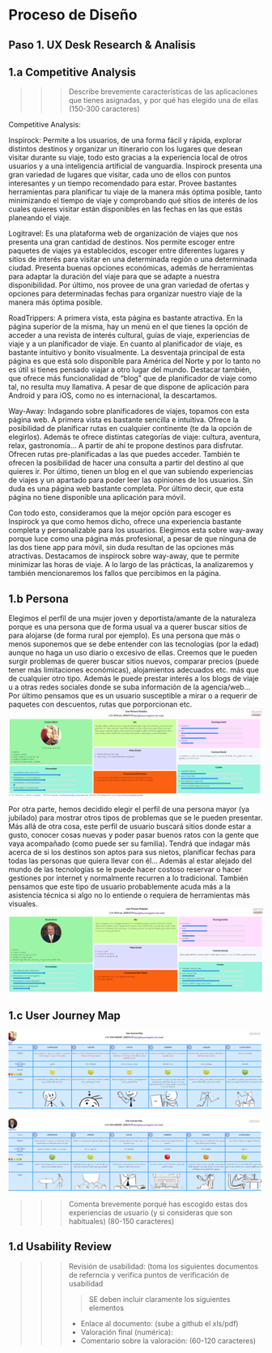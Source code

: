 # Proceso de Diseño 

## Paso 1. UX Desk Research & Analisis 

1.a Competitive Analysis
-----

>>> Describe brevemente características de las aplicaciones que tienes asignadas, y por qué has elegido una de ellas (150-300 caracteres) 

Competitive Analysis:

Inspirock: Permite a los usuarios, de una forma fácil y rápida, explorar distintos destinos y organizar un itinerario con los lugares que desean visitar durante su viaje, todo esto gracias a la experiencia local de otros usuarios y a una inteligencia artificial de vanguardia. Inspirock presenta una gran variedad de lugares que visitar, cada uno de ellos con puntos interesantes y un tiempo recomendado para estar. Provee bastantes herramientas para planificar tu viaje de la manera más óptima posible, tanto minimizando el tiempo de viaje y comprobando qué sitios de interés de los cuales quieres visitar están disponibles en las fechas en las que estás planeando el viaje.


Logitravel: Es una plataforma web de organización de viajes que nos presenta una gran cantidad de destinos. Nos permite escoger entre paquetes de viajes ya establecidos, escoger entre diferentes lugares y sitios de interés para visitar en una determinada región o una determinada ciudad. Presenta buenas opciones económicas, además de herramientas para adaptar la duración del viaje para que se adapte a nuestra disponibilidad. Por último, nos provee de una gran variedad de ofertas y opciones para determinadas fechas para organizar nuestro viaje de la manera más óptima posible.


RoadTrippers: A primera vista, esta página es bastante atractiva. En la página superior de la misma, hay un menú en el que tienes la opción de acceder a una revista de interés cultural, guías de viaje, experiencias de viaje y a un planificador de viaje. En cuanto al planificador de viaje, es bastante intuitivo y bonito visualmente. La desventaja principal de esta página es que está solo disponible para América del Norte y por lo tanto no es útil si tienes pensado viajar a otro lugar del mundo. Destacar también, que ofrece más funcionalidad de “blog” que de planificador de viaje como tal, no resulta muy llamativa. A pesar de que dispone de aplicación para Android y para iOS, como no es internacional, la descartamos.



Way-Away: Indagando sobre planificadores de viajes, topamos con esta página web. A primera vista es bastante sencilla e intuitiva. Ofrece la posibilidad de planificar rutas en cualquier continente (te da la opción de elegirlos). Además te ofrece distintas categorías de viaje: cultura, aventura, relax, gastronomía… A partir de ahí te propone destinos para disfrutar. Ofrecen rutas pre-planificadas a las que puedes acceder. También te ofrecen la posibilidad de hacer una consulta a partir del destino al que quieres ir. Por último, tienen un blog en el que van subiendo experiencias de viajes y un apartado para poder leer las opiniones de los usuarios. Sin duda es una página web bastante completa. Por último decir, que esta página no tiene disponible una aplicación para móvil. 


Con todo esto, consideramos que la mejor opción para escoger es Inspirock ya que como hemos dicho, ofrece una experiencia bastante completa y personalizable para los usuarios. Elegimos esta sobre way-away porque luce como una página más profesional, a pesar de que ninguna de las dos tiene app para móvil, sin duda resultan de las opciones más atractivas. Destacamos de inspirock sobre way-away, que te permite minimizar las horas de viaje. A lo largo de las prácticas, la analizaremos y también mencionaremos los fallos que percibimos en la página.


1.b Persona
-----

Elegimos el perfil de una mujer joven y deportista/amante de la naturaleza porque es una persona que de forma usual va a querer buscar sitios de para alojarse (de forma rural por ejemplo). Es una persona que más o menos suponemos que se debe entender con las tecnologías (por la edad) aunque no haga un uso diario o excesivo de ellas. Creemos que le pueden surgir problemas de querer buscar sitios nuevos, comparar precios (puede tener más limitaciones económicas), alojamientos adecuados etc. más que de cualquier otro tipo. Además le puede prestar interés a los blogs de viaje u a otras redes sociales donde se suba información de la agencia/web... Por último pensamos que es un usuario susceptible a mirar o a requerir de paquetes con descuentos, rutas que porporcionan etc.
![](https://github.com/lawvp/DIU21/blob/master/img/persona1.png)

Por otra parte, hemos decidido elegir el perfil de una persona mayor (ya jubilado) para mostrar otros tipos de problemas que se le pueden presentar. Más allá de otra cosa, este perfil de usuario buscará sitios donde estar a gusto, conocer cosas nuevas y poder pasar buenos ratos con la gente que vaya acompañado (como puede ser su familia). Tendrá que indagar más acerca de si los destinos son aptos para sus nietos, planificar fechas para todas las personas que quiera llevar con él... Además al estar alejado del mundo de las tecnologías se le puede hacer costoso reservar o hacer gestiones por internet y normalmente recurren a lo tradicional. También pensamos que este tipo de usuario probablemente acuda más a la asistencia técnica si algo no lo entiende o requiera de herramientas más visuales.
![](https://github.com/lawvp/DIU21/blob/master/img/persona2.png)


1.c User Journey Map
----
![](https://github.com/lawvp/DIU21/blob/master/img/journal1.png)

![](https://github.com/lawvp/DIU21/blob/master/img/journal2.png)

>>> Comenta brevemente porqué has escogido estas dos experiencias de usuario (y si consideras que son habituales) (80-150 caracteres) 

1.d Usability Review
----
>>>  Revisión de usabilidad: (toma los siguientes documentos de referncia y verifica puntos de verificación de  usabilidad
>>>> SE deben incluir claramente los siguientes elementos
>>> - Enlace al documento:  (sube a github el xls/pdf) 
>>> - Valoración final (numérica): 
>>> - Comentario sobre la valoración:  (60-120 caracteres)
